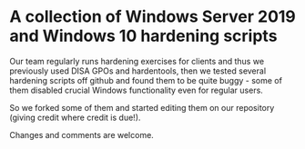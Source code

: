 # A collection of Windows Server 2019 and Windows 10 hardening scripts

Our team regularly runs hardening exercises for clients and thus we previously used DISA GPOs and hardentools, then we tested several hardening scripts off github and found them to be quite buggy - some of them disabled crucial Windows functionality even for regular users. 

So we forked some of them and started editing them on our repository (giving credit where credit is due!). 

Changes and comments are welcome. 
